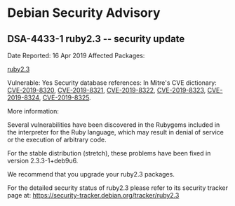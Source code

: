 
Debian Security Advisory
========================


DSA-4433-1 ruby2.3 -- security update
-------------------------------------



Date Reported:
16 Apr 2019
Affected Packages:

[ruby2.3](https://packages.debian.org/src:ruby2.3)

Vulnerable:
Yes
Security database references:
In Mitre's CVE dictionary: [CVE-2019-8320](https://security-tracker.debian.org/tracker/CVE-2019-8320), [CVE-2019-8321](https://security-tracker.debian.org/tracker/CVE-2019-8321), [CVE-2019-8322](https://security-tracker.debian.org/tracker/CVE-2019-8322), [CVE-2019-8323](https://security-tracker.debian.org/tracker/CVE-2019-8323), [CVE-2019-8324](https://security-tracker.debian.org/tracker/CVE-2019-8324), [CVE-2019-8325](https://security-tracker.debian.org/tracker/CVE-2019-8325).  

More information:

Several vulnerabilities have been discovered in the Rubygems included in
the interpreter for the Ruby language, which may result in denial of
service or the execution of arbitrary code.


For the stable distribution (stretch), these problems have been fixed in
version 2.3.3-1+deb9u6.


We recommend that you upgrade your ruby2.3 packages.


For the detailed security status of ruby2.3 please refer to
its security tracker page at:
<https://security-tracker.debian.org/tracker/ruby2.3>





